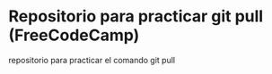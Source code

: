 # Repositorio para practicar git pull (FreeCodeCamp)
repositorio para practicar el comando git pull
